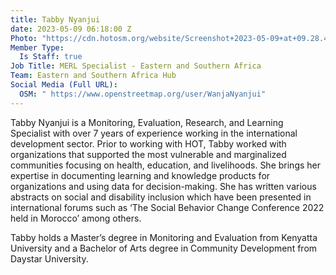 ```yaml
---
title: Tabby Nyanjui
date: 2023-05-09 06:18:00 Z
Photo: "https://cdn.hotosm.org/website/Screenshot+2023-05-09+at+09.28.41.png"
Member Type:
  Is Staff: true
Job Title: MERL Specialist - Eastern and Southern Africa
Team: Eastern and Southern Africa Hub
Social Media (Full URL):
  OSM: " https://www.openstreetmap.org/user/WanjaNyanjui"
---
```


Tabby Nyanjui is a Monitoring, Evaluation, Research, and Learning Specialist with over 7 years of experience working in the international development sector. Prior to working with HOT, Tabby worked with organizations that supported the most vulnerable and marginalized communities focusing on health, education, and livelihoods.  She brings her expertise in documenting learning and knowledge products for organizations and using data for decision-making. She has written various abstracts on social and disability inclusion which have been presented in international forums such as ‘The Social Behavior Change Conference 2022 held in Morocco’ among others.

Tabby holds a Master’s degree in Monitoring and Evaluation from Kenyatta University and a Bachelor of Arts degree in Community Development from Daystar University.